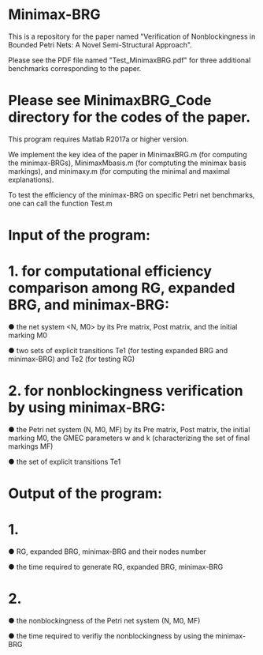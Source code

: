 # Minimax-BRG

This is a repository for the paper named "Verification of Nonblockingness in Bounded Petri Nets: A Novel Semi-Structural Approach".

Please see the PDF file named "Test_MinimaxBRG.pdf" for three additional benchmarks corresponding to the paper.

# Please see MinimaxBRG_Code directory for the codes of the paper.

This program requires Matlab R2017a or higher version.

We implement the key idea of the paper in MinimaxBRG.m (for computing the minimax-BRGs), MinimaxMbasis.m (for comptuting the minimax basis markings), and minimaxy.m (for computing the minimal and maximal explanations).

To test the efficiency of the minimax-BRG on specific Petri net benchmarks, one can call the function Test.m

# Input of the program:

# 1. for computational efficiency comparison among RG, expanded BRG, and minimax-BRG:

● the net system <N, M0> by its Pre matrix, Post matrix, and the initial marking M0

● two sets of explicit transitions Te1 (for testing expanded BRG and minimax-BRG) and Te2 (for testing RG)


# 2. for nonblockingness verification by using minimax-BRG:

● the Petri net system (N, M0, MF) by its Pre matrix, Post matrix, the initial marking M0, the GMEC parameters w and k (characterizing the set of final markings MF)

● the set of explicit transitions Te1

# Output of the program:

# 1. 

● RG, expanded BRG, minimax-BRG and their nodes number

● the time required to generate RG, expanded BRG, minimax-BRG

# 2. 

● the nonblockingness of the Petri net system (N, M0, MF)

● the time required to verifiy the nonblockingness by using the minimax-BRG

